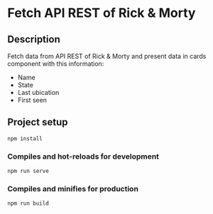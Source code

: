 # Fetch API REST of Rick & Morty

## Description

Fetch data from API REST of Rick & Morty and present data in cards component with this information:
- Name
- State
- Last ubication
- First seen

## Project setup
```
npm install
```

### Compiles and hot-reloads for development
```
npm run serve
```

### Compiles and minifies for production
```
npm run build
```